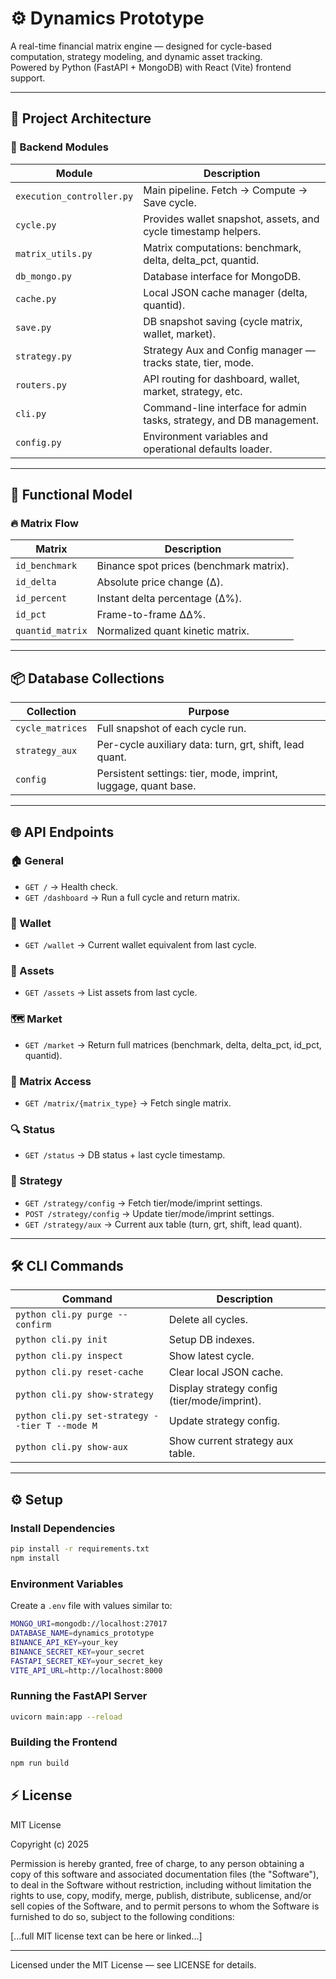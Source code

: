 # ⚙️ Dynamics Prototype

A real-time financial matrix engine — designed for cycle-based computation, strategy modeling, and dynamic asset tracking.  
Powered by Python (FastAPI + MongoDB) with React (Vite) frontend support.

---

## 🚀 Project Architecture

### 🔗 Backend Modules

| Module | Description |
|--------|-------------|
| `execution_controller.py` | Main pipeline. Fetch → Compute → Save cycle. |
| `cycle.py` | Provides wallet snapshot, assets, and cycle timestamp helpers. |
| `matrix_utils.py` | Matrix computations: benchmark, delta, delta_pct, quantid. |
| `db_mongo.py` | Database interface for MongoDB. |
| `cache.py` | Local JSON cache manager (delta, quantid). |
| `save.py` | DB snapshot saving (cycle matrix, wallet, market). |
| `strategy.py` | Strategy Aux and Config manager — tracks state, tier, mode. |
| `routers.py` | API routing for dashboard, wallet, market, strategy, etc. |
| `cli.py` | Command-line interface for admin tasks, strategy, and DB management. |
| `config.py` | Environment variables and operational defaults loader. |

---

## 🧠 Functional Model

### 🔥 Matrix Flow

| Matrix | Description |
|--------|-------------|
| `id_benchmark` | Binance spot prices (benchmark matrix). |
| `id_delta` | Absolute price change (Δ). |
| `id_percent` | Instant delta percentage (Δ%). |
| `id_pct` | Frame-to-frame ΔΔ%. |
| `quantid_matrix` | Normalized quant kinetic matrix. |

---

## 📦 Database Collections

| Collection | Purpose |
|-------------|---------|
| `cycle_matrices` | Full snapshot of each cycle run. |
| `strategy_aux` | Per-cycle auxiliary data: turn, grt, shift, lead quant. |
| `config` | Persistent settings: tier, mode, imprint, luggage, quant base. |

---

## 🌐 API Endpoints

### 🏠 General
- `GET /` → Health check.
- `GET /dashboard` → Run a full cycle and return matrix.

### 💼 Wallet
- `GET /wallet` → Current wallet equivalent from last cycle.

### 🔗 Assets
- `GET /assets` → List assets from last cycle.

### 🗺️ Market
- `GET /market` → Return full matrices (benchmark, delta, delta_pct, id_pct, quantid).

### 🔢 Matrix Access
- `GET /matrix/{matrix_type}` → Fetch single matrix.

### 🔍 Status
- `GET /status` → DB status + last cycle timestamp.

### 🎯 Strategy
- `GET /strategy/config` → Fetch tier/mode/imprint settings.
- `POST /strategy/config` → Update tier/mode/imprint settings.
- `GET /strategy/aux` → Current aux table (turn, grt, shift, lead quant).

---

## 🛠️ CLI Commands

| Command | Description |
|---------|-------------|
| `python cli.py purge --confirm` | Delete all cycles. |
| `python cli.py init` | Setup DB indexes. |
| `python cli.py inspect` | Show latest cycle. |
| `python cli.py reset-cache` | Clear local JSON cache. |
| `python cli.py show-strategy` | Display strategy config (tier/mode/imprint). |
| `python cli.py set-strategy --tier T --mode M` | Update strategy config. |
| `python cli.py show-aux` | Show current strategy aux table. |

---

## ⚙️ Setup

### Install Dependencies
```bash
pip install -r requirements.txt
npm install
```

### Environment Variables
Create a `.env` file with values similar to:
```bash
MONGO_URI=mongodb://localhost:27017
DATABASE_NAME=dynamics_prototype
BINANCE_API_KEY=your_key
BINANCE_SECRET_KEY=your_secret
FASTAPI_SECRET_KEY=your_secret_key
VITE_API_URL=http://localhost:8000
```

### Running the FastAPI Server
```bash
uvicorn main:app --reload
```

### Building the Frontend
```bash
npm run build
```

## ⚡ License

MIT License

Copyright (c) 2025

Permission is hereby granted, free of charge, to any person obtaining a copy
of this software and associated documentation files (the "Software"), to deal 
in the Software without restriction, including without limitation the rights 
to use, copy, modify, merge, publish, distribute, sublicense, and/or sell 
copies of the Software, and to permit persons to whom the Software is 
furnished to do so, subject to the following conditions:

[...full MIT license text can be here or linked...]

---
Licensed under the MIT License — see LICENSE for details.
